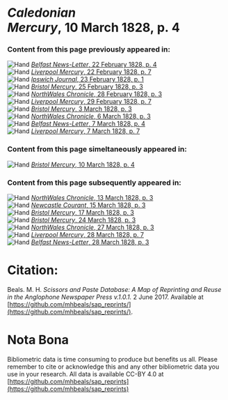 # *Caledonian Mercury*, 10 March 1828, p. 4  
  
### Content from this page previously appeared in:  
![Hand](http://scissorsandpaste.net/wp-content/uploads/2017/06/smallhandpointer.png) [*Belfast News-Letter*, 22 February 1828, p. 4](https://mhbeals.github.io/sap_html/Belfast-News-Letter/Belfast-News-Letter-22-February-1828-p-4)  
![Hand](http://scissorsandpaste.net/wp-content/uploads/2017/06/smallhandpointer.png) [*Liverpool Mercury*, 22 February 1828, p. 7](https://mhbeals.github.io/sap_html/Liverpool-Mercury/Liverpool-Mercury-22-February-1828-p-7)  
![Hand](http://scissorsandpaste.net/wp-content/uploads/2017/06/smallhandpointer.png) [*Ipswich Journal*, 23 February 1828, p. 1](https://mhbeals.github.io/sap_html/Ipswich-Journal/Ipswich-Journal-23-February-1828-p-1)  
![Hand](http://scissorsandpaste.net/wp-content/uploads/2017/06/smallhandpointer.png) [*Bristol Mercury*, 25 February 1828, p. 3](https://mhbeals.github.io/sap_html/Bristol-Mercury/Bristol-Mercury-25-February-1828-p-3)  
![Hand](http://scissorsandpaste.net/wp-content/uploads/2017/06/smallhandpointer.png) [*NorthWales Chronicle*, 28 February 1828, p. 3](https://mhbeals.github.io/sap_html/NorthWales-Chronicle/NorthWales-Chronicle-28-February-1828-p-3)  
![Hand](http://scissorsandpaste.net/wp-content/uploads/2017/06/smallhandpointer.png) [*Liverpool Mercury*, 29 February 1828, p. 7](https://mhbeals.github.io/sap_html/Liverpool-Mercury/Liverpool-Mercury-29-February-1828-p-7)  
![Hand](http://scissorsandpaste.net/wp-content/uploads/2017/06/smallhandpointer.png) [*Bristol Mercury*, 3 March 1828, p. 3](https://mhbeals.github.io/sap_html/Bristol-Mercury/Bristol-Mercury-3-March-1828-p-3)  
![Hand](http://scissorsandpaste.net/wp-content/uploads/2017/06/smallhandpointer.png) [*NorthWales Chronicle*, 6 March 1828, p. 3](https://mhbeals.github.io/sap_html/NorthWales-Chronicle/NorthWales-Chronicle-6-March-1828-p-3)  
![Hand](http://scissorsandpaste.net/wp-content/uploads/2017/06/smallhandpointer.png) [*Belfast News-Letter*, 7 March 1828, p. 4](https://mhbeals.github.io/sap_html/Belfast-News-Letter/Belfast-News-Letter-7-March-1828-p-4)  
![Hand](http://scissorsandpaste.net/wp-content/uploads/2017/06/smallhandpointer.png) [*Liverpool Mercury*, 7 March 1828, p. 7](https://mhbeals.github.io/sap_html/Liverpool-Mercury/Liverpool-Mercury-7-March-1828-p-7)  
  
### Content from this page simeltaneously appeared in:  
![Hand](http://scissorsandpaste.net/wp-content/uploads/2017/06/smallhandpointer.png) [*Bristol Mercury*, 10 March 1828, p. 4](https://mhbeals.github.io/sap_html/Bristol-Mercury/Bristol-Mercury-10-March-1828-p-4)  
  
### Content from this page subsequently appeared in:  
![Hand](http://scissorsandpaste.net/wp-content/uploads/2017/06/smallhandpointer.png) [*NorthWales Chronicle*, 13 March 1828, p. 3](https://mhbeals.github.io/sap_html/NorthWales-Chronicle/NorthWales-Chronicle-13-March-1828-p-3)  
![Hand](http://scissorsandpaste.net/wp-content/uploads/2017/06/smallhandpointer.png) [*Newcastle Courant*, 15 March 1828, p. 3](https://mhbeals.github.io/sap_html/Newcastle-Courant/Newcastle-Courant-15-March-1828-p-3)  
![Hand](http://scissorsandpaste.net/wp-content/uploads/2017/06/smallhandpointer.png) [*Bristol Mercury*, 17 March 1828, p. 3](https://mhbeals.github.io/sap_html/Bristol-Mercury/Bristol-Mercury-17-March-1828-p-3)  
![Hand](http://scissorsandpaste.net/wp-content/uploads/2017/06/smallhandpointer.png) [*Bristol Mercury*, 24 March 1828, p. 3](https://mhbeals.github.io/sap_html/Bristol-Mercury/Bristol-Mercury-24-March-1828-p-3)  
![Hand](http://scissorsandpaste.net/wp-content/uploads/2017/06/smallhandpointer.png) [*NorthWales Chronicle*, 27 March 1828, p. 3](https://mhbeals.github.io/sap_html/NorthWales-Chronicle/NorthWales-Chronicle-27-March-1828-p-3)  
![Hand](http://scissorsandpaste.net/wp-content/uploads/2017/06/smallhandpointer.png) [*Liverpool Mercury*, 28 March 1828, p. 7](https://mhbeals.github.io/sap_html/Liverpool-Mercury/Liverpool-Mercury-28-March-1828-p-7)  
![Hand](http://scissorsandpaste.net/wp-content/uploads/2017/06/smallhandpointer.png) [*Belfast News-Letter*, 28 March 1828, p. 3](https://mhbeals.github.io/sap_html/Belfast-News-Letter/Belfast-News-Letter-28-March-1828-p-3)  


# Citation: 

Beals. M. H. *Scissors and Paste Database: A Map of Reprinting and Reuse in the Anglophone Newspaper Press v.1.0.1.* 2 June 2017. Available at [https://github.com/mhbeals/sap_reprints/](https://github.com/mhbeals/sap_reprints/). 

# Nota Bona

Bibliometric data is time consuming to produce but benefits us all. Please remember to cite or acknowledge this and any other bibliometric data you use in your research. All data is available CC-BY 4.0 at [https://github.com/mhbeals/sap_reprints](https://github.com/mhbeals/sap_reprints)